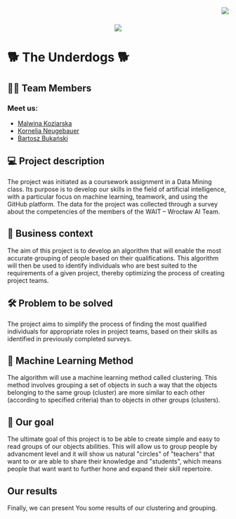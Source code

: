 <img align="right" src="https://visitor-badge.laobi.icu/badge?page_id=MalwinaKoz.Project-People-Analytics" />

<h1 align="center">
    <img src="https://readme-typing-svg.herokuapp.com/?font=Righteous&size=40&center=true&vCenter=true&width=500&height=70&duration=4000&lines=Hi+There!+👋;+We're+The+Underdogs!;" />
</h1>


# :dog2: **The Underdogs** :dog2:

## :student: Team Members
### Meet us:
 - [Malwina Koziarska][1]
 - [Kornelia Neugebauer][2] 
 - [Bartosz Bukański][3] 

 [1]: (https://github.com/MalwinaKoz)
 [2]: (https://github.com/Nellia00)
 [3]: (https://github.com/Barteczek1)

## :computer: Project description
The project was initiated as a coursework assignment in a Data Mining class. Its purpose is to develop our skills in the field of artificial intelligence, with a particular focus on machine learning, teamwork, and using the GitHub platform. The data for the project was collected through a survey about the competencies of the members of the WAIT – Wrocław AI Team.

## :briefcase: Business context
The aim of this project is to develop an algorithm that will enable the most accurate grouping of people based on their qualifications. This algorithm will then be used to identify individuals who are best suited to the requirements of a given project, thereby optimizing the process of creating project teams.

## :hammer_and_wrench: Problem to be solved
The project aims to simplify the process of finding the most qualified individuals for appropriate roles in project teams, based on their skills as identified in previously completed surveys.

## :mechanical_arm: Machine Learning Method
The algorithm will use a machine learning method called clustering. This method involves grouping a set of objects in such a way that the objects belonging to the same group (cluster) are more similar to each other (according to specified criteria) than to objects in other groups (clusters).

## :dart: Our goal
The ultimate goal of this project is to be able to create simple and easy to read groups of our objects abilities. This will allow us to group people by advancment level and it will show us natural "circles" of "teachers" that want to or are able to share their knowledge and "students", which means people that want want to further hone and expand their skill repertoire.

## Our results
Finally, we can present You some results of our clustering and grouping.